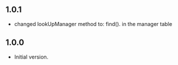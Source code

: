 ## 1.0.1
- changed lookUpManager method to: find<T>(). in the manager table

## 1.0.0

- Initial version.
